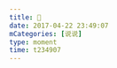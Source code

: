 ```yaml
---
title: 👀
date: 2017-04-22 23:49:07
mCategories: [说说]
type: moment
time: t234907
---
```


<div id="pics-20170422234907"></div>

<script src="/lib/moment/pics.js"></script>
<script>
var data = [
    {"link": "2017-04-22_000000.jpeg", "type": "shuoshuo"}
];
picsRender(data, "pics-20170422234907");
</script>
